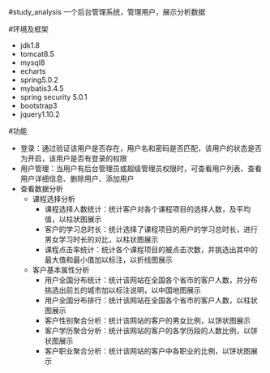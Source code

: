 #study_analysis
一个后台管理系统，管理用户，展示分析数据

#环境及框架
- jdk1.8
- tomcat8.5
- mysql8
- echarts
- spring5.0.2
- mybatis3.4.5
- spring security 5.0.1
- bootstrap3
- jquery1.10.2

#功能
 - 登录：通过验证该用户是否存在，用户名和密码是否匹配，该用户的状态是否为开启，该用户是否有登录的权限
 - 用户管理：当用户有后台管理员或超级管理员权限时，可查看用户列表、查看用户详细信息、删除用户、添加用户
 - 查看数据分析
   - 课程选择分析
     - 课程选择人数统计：统计客户对各个课程项目的选择人数，及平均值，以柱状图展示
     - 客户的学习总时长：统计选择了课程项目的用户的学习总时长，进行男女学习时长的对比，以柱状图展示
     - 课程点击率统计：统计各个课程项目的被点击次数，并挑选出其中的最大值和最小值加以标注，以折线图展示
    - 客户基本属性分析
      - 用户全国分布统计：统计该网站在全国各个省市的客户人数，并分布挑选出前五的城市加以标注说明，以中国地图展示
      - 用户全国分布排行：统计该网站在全国各个省市的客户人数，以柱状图展示
      - 客户性别聚合分析：统计该网站的客户的男女比例，以饼状图展示
      - 客户学历聚合分析：统计该网站的客户的各学历段的人数比例，以饼状图展示
      - 客户职业聚合分析：统计该网站的客户中各职业的比例，以饼状图展示
	
